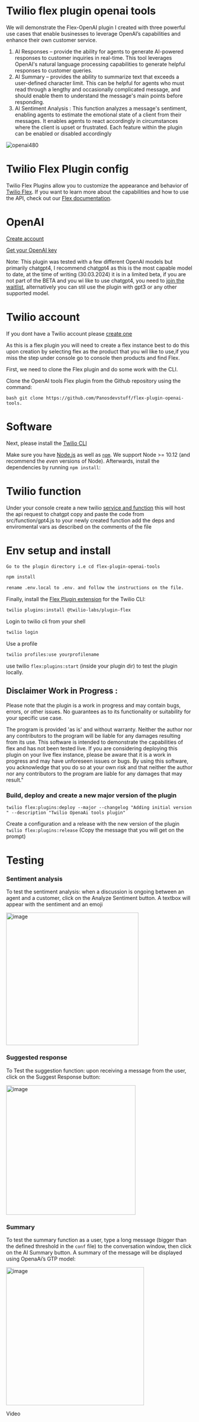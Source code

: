 # Twilio flex plugin openai tools

We will demonstrate the Flex-OpenAI plugin I created  with three powerful use cases that enable businesses to leverage OpenAI’s capabilities and enhance their own customer service. 

1. 	AI Responses – provide the ability for agents to generate AI-powered responses to customer inquiries in real-time. This tool leverages OpenAI's natural language processing capabilities to generate helpful responses to customer queries.
2. 	AI Summary – provides the ability to summarize text that exceeds a user-defined character limit. This can be helpful for agents who must read through a lengthy and occasionally complicated message, and should enable them to understand the message's main points before responding. 
3. 	AI Sentiment Analysis : This function analyzes a message's sentiment, enabling agents to estimate the emotional state of a client from their messages. It enables agents to react accordingly in circumstances where the client is upset or frustrated.  Each feature within the plugin can be enabled or disabled accordingly 


![openai480](https://user-images.githubusercontent.com/108264826/231243969-a38d9233-d3a7-4120-948a-d50a6bd2001e.gif)

#  Twilio Flex Plugin config

Twilio Flex Plugins allow you to customize the appearance and behavior of [Twilio Flex](https://www.twilio.com/flex). If you want to learn more about the capabilities and how to use the API, check out our [Flex documentation](https://www.twilio.com/docs/flex).





# OpenAI



[Create account](https://platform.openai.com/account/billing/overview)



[Get your OpenAI key](https://platform.openai.com/account/api-keys)

Note:
This plugin was tested with a few different OpenAI models but primarily chatgpt4, I recommend chatgpt4 as this is the most capable model to date, at the time of writing (30.03.2024) it is in a limited beta, if you are not part of the BETA and you wi  like to use chatgpt4, you need to [join the waitlist](  https://openai.com/waitlist/gpt-4-api), alternatively you can stil use the plugin with gpt3 or any other supported model.




# Twilio account

If you dont have a Twilio account please  [create one](https://www.twilio.com/try-twilio)

As this is a flex plugin you will need to create a flex instance best to do this upon creation by selecting flex as the product that you wil like to use,if you miss the step under console go to console then products and find Flex.


First, we need to clone the Flex plugin and do some work with the CLI.

Clone the OpenAI tools Flex plugin from the Github repository using the command: 


```bash git clone https://github.com/Panosdevstuff/flex-plugin-openai-tools. ```

# Software


Next, please install the [Twilio CLI](https://www.twilio.com/docs/twilio-cli/quickstart) 


Make sure you have [Node.js](https://nodejs.org) as well as [`npm`](https://npmjs.com). We support Node >= 10.12 (and recommend the _even_ versions of Node). Afterwards, install the dependencies by running `npm install`:
 
# Twilio function

Under your console create a new twilio  [service and function]( https://console.twilio.com/us1/develop/functions/services) this will host the api request to chatgpt 
copy and paste the code from src/function/gpt4.js to your newly created function add the deps and enviromental vars as described on the comments of the file 


# Env setup and install


```bash
Go to the plugin directory i.e cd flex-plugin-openai-tools
```


```bash
npm install
```
```bash
rename .env.local to .env. and follow the instructions on the file.
```

Finally, install the [Flex Plugin extension](https://github.com/twilio-labs/plugin-flex/tree/v1-beta) for the Twilio CLI:

```bash
twilio plugins:install @twilio-labs/plugin-flex
```
Login to twilio cli from your shell 
```bash
twilio login 
```

Use a profile
```bash
twilio profiles:use yourprofilename
```

use twilio ``` flex:plugins:start ``` (inside your plugin dir) to test the plugin locally.


## Disclaimer Work in Progress : ##

Please note that the plugin is a work in progress and may contain bugs, errors, or other issues.  No guarantees as to its functionality or suitability for your specific use case.

The program is provided 'as is' and without warranty. Neither the author nor any contributors to the program will be liable for any damages resulting from its use. This software is intended to demonstrate the capabilities of flex and has not been tested live. If you are considering deploying this plugin on your live flex instance, please be aware that it is a work in progress and may have unforeseen issues or bugs. By using this software, you acknowledge that you do so at your own risk and that neither the author nor any contributors to the program are liable for any damages that may result."


### Build, deploy and create a new major version of the plugin ###
 ``` twilio flex:plugins:deploy --major --changelog "Adding initial version " --description "Twilio OpenaAi tools plugin"  ```

 Create a configuration and a release with the new version of the plugin
``` twilio flex:plugins:release ``` (Copy the message that you will get on the prompt)

# Testing #

### Sentiment analysis ###
To test the sentiment analysis: when a discussion is ongoing between an agent and a customer, click on the Analyze Sentiment button. A textbox will appear with the sentiment and an emoji

<img width="357" alt="image" src="https://user-images.githubusercontent.com/108264826/230463269-d222f27a-e061-40ce-8d58-8175705922ff.png">


### Suggested response ###
To Test the suggestion function: upon receiving a message from the user, click on the Suggest Response button: 

<img width="349" alt="image" src="https://user-images.githubusercontent.com/108264826/230463872-b16aea10-0e60-49b2-a747-7a7a858675b5.png">

### Summary ###
To test the summary function as a user, type a long message (bigger than the defined threshold in the `conf` file)  to the conversation window, then click on the AI Summary button. A summary of the message will be displayed using OpenaAi’s GTP model:

<img width="372" alt="image" src="https://user-images.githubusercontent.com/108264826/230464059-bb0cf9a0-183a-4bda-96f8-89ff0c01b385.png">

Video 





